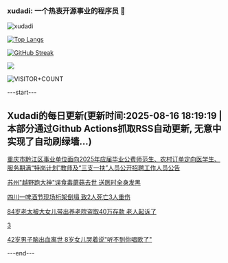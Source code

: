 ### xudadi: 一个热衷开源事业的程序员 👋

![xudadi](https://github-readme-stats-git-masterorgs-github-readme-stats-team.vercel.app/api?username=xudadi)

[![Top Langs](https://github-readme-stats.vercel.app/api/top-langs/?username=xudadi)](https://github.com/anuraghazra/github-readme-stats)

[![GitHub Streak](https://streak-stats.demolab.com?user=xudadi&locale=zh_Hans)](https://git.io/streak-stats)

![](https://raw.githubusercontent.com/xudadi/xudadi/main/assets/github-contribution-grid-snake.svg)

![VISITOR+COUNT](https://komarev.com/ghpvc/?username=xudadi&label=VISITOR+COUNT)


---start---

## Xudadi的每日更新(更新时间:2025-08-16 18:19:19 | 本部分通过Github Actions抓取RSS自动更新, 无意中实现了自动刷绿墙...)

[重庆市黔江区事业单位面向2025年应届毕业公费师范生、农村订单定向医学生、服务期满“特岗计划”教师及“三支一扶”人员公开招聘工作人员公告](https://www.gongkaoleida.com/article/2569747)

[苏州"越野跑大神"误食毒蘑菇去世 送医时全身发黑](https://m.163.com/news/article/K72O3GVR05345ARG.html)

[四川一啤酒节现场桁架倒塌 致2人死亡3人重伤](https://m.163.com/news/article/K72PSQBL053469KC.html)

[84岁老太被大女儿带出养老院盗取40万存款 老人起诉了](https://m.163.com/news/article/K70S8QEA05561G0D.html)

[3](https://m.163.com/touch/news/sub/domestic)

[42岁男子脑出血离世 8岁女儿哭着说"听不到你唱歌了"](https://m.163.com/news/article/K70J061C053469LG.html)

---end---
